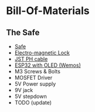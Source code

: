 # Bill-Of-Materials

## The Safe
* [Safe](https://www.amazon.fr/gp/product/B01KVKMGBE)
* [Electro-magnetic Lock](https://fr.aliexpress.com/item/32820530084.html)
* [JST PH cable](https://www.amazon.fr/gp/product/B07VYR7J49)
* [ESP32 with OLED (Wemos)](https://www.amazon.fr/Ils-Arduino-Bluetooth-ESP-32S-ESP8266/dp/B0769HNFTP/)
* M3 Screws & Bolts
* MOSFET Driver
* 5V Power supply
* 9V jack
* 5V stepdown
* TODO (update)
